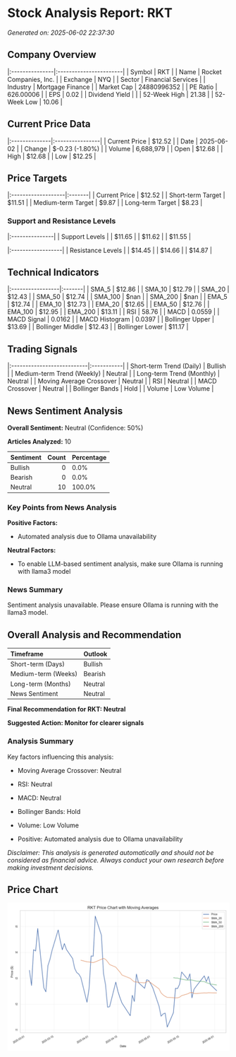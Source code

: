 # Stock Analysis Report: RKT

*Generated on: 2025-06-02 22:37:30*


## Company Overview

|:---------------|:-----------------------|
| Symbol         | RKT                    |
| Name           | Rocket Companies, Inc. |
| Exchange       | NYQ                    |
| Sector         | Financial Services     |
| Industry       | Mortgage Finance       |
| Market Cap     | 24880996352            |
| PE Ratio       | 626.00006              |
| EPS            | 0.02                   |
| Dividend Yield |                        |
| 52-Week High   | 21.38                  |
| 52-Week Low    | 10.06                  |


## Current Price Data

|:--------------|:----------------|
| Current Price | $12.52          |
| Date          | 2025-06-02      |
| Change        | $-0.23 (-1.80%) |
| Volume        | 6,688,979       |
| Open          | $12.68          |
| High          | $12.68          |
| Low           | $12.25          |


## Price Targets

|:-------------------|:-------|
| Current Price      | $12.52 |
| Short-term Target  | $11.51 |
| Medium-term Target | $9.87  |
| Long-term Target   | $8.23  |


### Support and Resistance Levels

|:---------------|
| Support Levels |
| $11.65         |
| $11.62         |
| $11.55         |


|:------------------|
| Resistance Levels |
| $14.45            |
| $14.66            |
| $14.87            |


## Technical Indicators

|:-----------------|:-------|
| SMA_5            | $12.86 |
| SMA_10           | $12.79 |
| SMA_20           | $12.43 |
| SMA_50           | $12.74 |
| SMA_100          | $nan   |
| SMA_200          | $nan   |
| EMA_5            | $12.74 |
| EMA_10           | $12.73 |
| EMA_20           | $12.65 |
| EMA_50           | $12.76 |
| EMA_100          | $12.95 |
| EMA_200          | $13.11 |
| RSI              | 58.76  |
| MACD             | 0.0559 |
| MACD Signal      | 0.0162 |
| MACD Histogram   | 0.0397 |
| Bollinger Upper  | $13.69 |
| Bollinger Middle | $12.43 |
| Bollinger Lower  | $11.17 |


## Trading Signals

|:---------------------------|:-----------|
| Short-term Trend (Daily)   | Bullish    |
| Medium-term Trend (Weekly) | Neutral    |
| Long-term Trend (Monthly)  | Neutral    |
| Moving Average Crossover   | Neutral    |
| RSI                        | Neutral    |
| MACD Crossover             | Neutral    |
| Bollinger Bands            | Hold       |
| Volume                     | Low Volume |


## News Sentiment Analysis

**Overall Sentiment:** Neutral (Confidence: 50%)

**Articles Analyzed:** 10


| Sentiment   |   Count | Percentage   |
|:------------|--------:|:-------------|
| Bullish     |       0 | 0.0%         |
| Bearish     |       0 | 0.0%         |
| Neutral     |      10 | 100.0%       |


### Key Points from News Analysis

**Positive Factors:**

- Automated analysis due to Ollama unavailability



**Neutral Factors:**

- To enable LLM-based sentiment analysis, make sure Ollama is running with llama3 model



### News Summary

Sentiment analysis unavailable. Please ensure Ollama is running with the llama3 model.


## Overall Analysis and Recommendation

| Timeframe           | Outlook   |
|:--------------------|:----------|
| Short-term (Days)   | Bullish   |
| Medium-term (Weeks) | Bearish   |
| Long-term (Months)  | Neutral   |
| News Sentiment      | Neutral   |


**Final Recommendation for RKT: Neutral**

**Suggested Action: Monitor for clearer signals**


### Analysis Summary

Key factors influencing this analysis:

- Moving Average Crossover: Neutral

- RSI: Neutral

- MACD: Neutral

- Bollinger Bands: Hold

- Volume: Low Volume

- Positive: Automated analysis due to Ollama unavailability



*Disclaimer: This analysis is generated automatically and should not be considered as financial advice. Always conduct your own research before making investment decisions.*



## Price Chart

![RKT Price Chart](reports\charts\RKT_price_chart.png)
